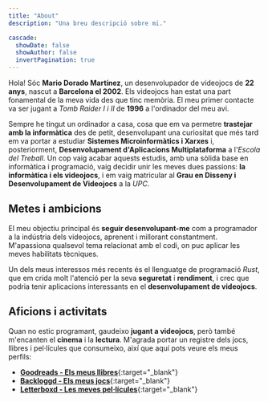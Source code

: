 ```yaml
---
title: "About"
description: "Una breu descripció sobre mi."

cascade:
  showDate: false
  showAuthor: false
  invertPagination: true
---
```


Hola! Sóc **Mario Dorado Martínez**, un desenvolupador de videojocs de **22 anys**, nascut a **Barcelona el 2002**. Els videojocs han estat una part fonamental de la meva vida des que tinc memòria. El meu primer contacte va ser jugant a *Tomb Raider I i II* de **1996** a l'ordinador del meu avi.

Sempre he tingut un ordinador a casa, cosa que em va permetre **trastejar amb la informàtica** des de petit, desenvolupant una curiositat que més tard em va portar a estudiar **Sistemes Microinformàtics i Xarxes** i, posteriorment, **Desenvolupament d'Aplicacions Multiplataforma** a l'*Escola del Treball*. Un cop vaig acabar aquests estudis, amb una sòlida base en informàtica i programació, vaig decidir unir les meves dues passions: **la informàtica i els videojocs**, i em vaig matricular al **Grau en Disseny i Desenvolupament de Videojocs** a la *UPC*.

## Metes i ambicions

El meu objectiu principal és **seguir desenvolupant-me** com a programador a la indústria dels videojocs, aprenent i millorant constantment. M'apassiona qualsevol tema relacionat amb el codi, on puc aplicar les meves habilitats tècniques.

Un dels meus interessos més recents és el llenguatge de programació *Rust*, que em crida molt l'atenció per la seva **seguretat** i **rendiment**, i crec que podria tenir aplicacions interessants en el **desenvolupament de videojocs**.

## Aficions i activitats

Quan no estic programant, gaudeixo **jugant a videojocs**, però també m'encanten el **cinema** i la **lectura**. M'agrada portar un registre dels jocs, llibres i pel·lícules que consumeixo, així que aquí pots veure els meus perfils:

- [**Goodreads - Els meus llibres**](https://www.goodreads.com/mdoradom/){:target="_blank"}
- [**Backloggd - Els meus jocs**](https://www.backloggd.com/u/mdoradom/){:target="_blank"}
- [**Letterboxd - Les meves pel·lícules**](https://letterboxd.com/mdoradom/){:target="_blank"}
